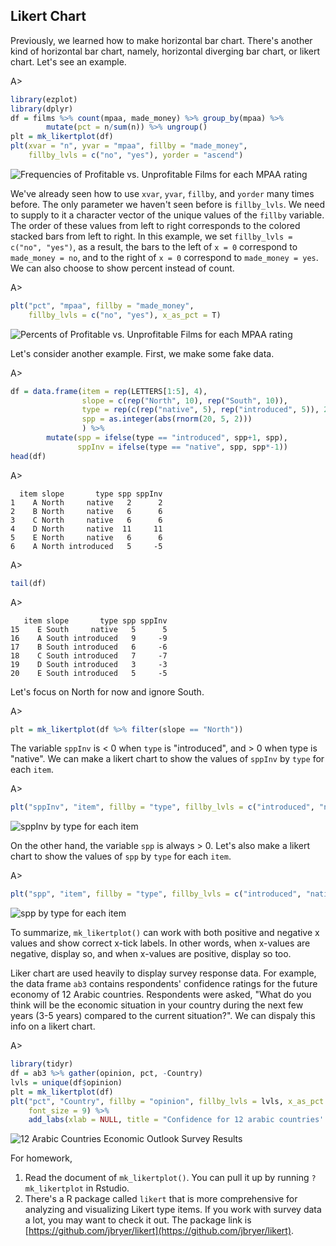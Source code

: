 ## Likert Chart

Previously, we learned how to make horizontal bar chart. There's another kind of
horizontal bar chart, namely, horizontal diverging bar chart, or likert chart. 
Let's see an example.

A>
```r
library(ezplot)
library(dplyr)
df = films %>% count(mpaa, made_money) %>% group_by(mpaa) %>%
        mutate(pct = n/sum(n)) %>% ungroup()
plt = mk_likertplot(df)
plt(xvar = "n", yvar = "mpaa", fillby = "made_money", 
    fillby_lvls = c("no", "yes"), yorder = "ascend")
```

![Frequencies of Profitable vs. Unprofitable Films for each MPAA rating](images/likert_mpaa_cnt-1.png)

We've already seen how to use `xvar`, `yvar`, `fillby`, and `yorder` many times 
before. The only parameter we haven't seen before is `fillby_lvls`. We need to 
supply to it a character vector of the unique values of the `fillby` variable.
The order of these values from left to right corresponds to the colored stacked
bars from left to right. In this example, we set `fillby_lvls = c("no", "yes")`,
as a result, the bars to the left of `x = 0` correspond to `made_money = no`, 
and to the right of `x = 0` correspond to `made_money = yes`. We can also choose 
to show percent instead of count.

A>
```r
plt("pct", "mpaa", fillby = "made_money", 
    fillby_lvls = c("no", "yes"), x_as_pct = T)
```

![Percents of Profitable vs. Unprofitable Films for each MPAA rating](images/likert_mpaa_pct-1.png)


Let's consider another example. First, we make some fake data.

A>
```r
df = data.frame(item = rep(LETTERS[1:5], 4),
                slope = c(rep("North", 10), rep("South", 10)),
                type = rep(c(rep("native", 5), rep("introduced", 5)), 2),
                spp = as.integer(abs(rnorm(20, 5, 2)))
                ) %>% 
        mutate(spp = ifelse(type == "introduced", spp+1, spp),
               sppInv = ifelse(type == "native", spp, spp*-1))
head(df)
```
A>
```
  item slope       type spp sppInv
1    A North     native   2      2
2    B North     native   6      6
3    C North     native   6      6
4    D North     native  11     11
5    E North     native   6      6
6    A North introduced   5     -5
```
A>
```r
tail(df)
```
A>
```
   item slope       type spp sppInv
15    E South     native   5      5
16    A South introduced   9     -9
17    B South introduced   6     -6
18    C South introduced   7     -7
19    D South introduced   3     -3
20    E South introduced   5     -5
```

Let's focus on North for now and ignore South. 

A>
```r
plt = mk_likertplot(df %>% filter(slope == "North"))
```

The variable `sppInv` is < 0 when `type` is "introduced", and > 0 when type is 
"native". We can make a likert chart to show the values of `sppInv` by `type` for
each `item`.

A>
```r
plt("sppInv", "item", fillby = "type", fillby_lvls = c("introduced", "native"))
```

![sppInv by type for each item](images/likert_north_sppInv-1.png)

On the other hand, the variable `spp` is always > 0. Let's also make a likert 
chart to show the values of `spp` by `type` for each `item`.

A>
```r
plt("spp", "item", fillby = "type", fillby_lvls = c("introduced", "native"))
```

![spp by type for each item](images/likert_north_spp-1.png)

To summarize, `mk_likertplot()` can work with both positive and negative x values
and show correct x-tick labels. In other words, when x-values are negative, 
display so, and when x-values are positive, display so too. 

Liker chart are used heavily to display survey response data. For example, 
the data frame `ab3` contains respondents' confidence ratings for the 
future economy of 12 Arabic countries. Respondents were asked, 
"What do you think will be the economic situation in 
your country during the next few years (3-5 years) compared to the current 
situation?". We can dispaly this info on a likert chart. 

A>
```r
library(tidyr)
df = ab3 %>% gather(opinion, pct, -Country)
lvls = unique(df$opinion)
plt = mk_likertplot(df)
plt("pct", "Country", fillby = "opinion", fillby_lvls = lvls, x_as_pct = T,
    font_size = 9) %>%
    add_labs(xlab = NULL, title = "Confidence for 12 arabic countries' economy")
```

![12 Arabic Countries Economic Outlook Survey Results](images/likert_ab3-1.png)


For homework,

1. Read the document of `mk_likertplot()`. You can pull it up by running 
`?mk_likertplot` in Rstudio. 
2. There's a R package called `likert` that is more comprehensive for analyzing
and visualizing Likert type items. If you work with survey data a lot, you may
want to check it out. The package link is [https://github.com/jbryer/likert](https://github.com/jbryer/likert).
